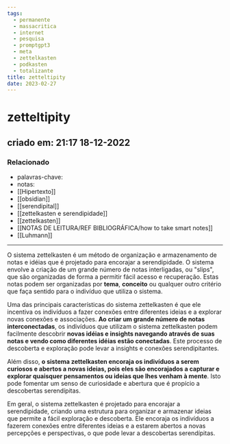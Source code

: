 ```yaml
---
tags:
  - permanente
  - massacritica
  - internet
  - pesquisa
  - promptgpt3
  - meta
  - zettelkasten
  - podkasten
  - totalizante
title: zetteltipity
date: 2023-02-27
---
```


# zetteltipity

## criado em: 21:17 18-12-2022

### Relacionado

- palavras-chave: 
- notas: 
- [[Hipertexto]]
- [[obsidian]]
- [[serendipital]]
- [[zettelkasten e serendipidade]]
- [[zettelkasten]]
- [[NOTAS DE LEITURA/REF BIBLIOGRÁFICA/how to take smart notes]]
- [[Luhmann]]
---

O sistema zettelkasten é um método de organização e armazenamento de notas e idéias que é projetado para encorajar a serendipidade. O sistema envolve a criação de um grande número de notas interligadas, ou "slips", que são organizadas de forma a permitir fácil acesso e recuperação. Estas notas podem ser organizadas por **tema**, **conceito** ou qualquer outro critério que faça sentido para o indivíduo que utiliza o sistema.

Uma das principais características do sistema zettelkasten é que ele incentiva os indivíduos a fazer conexões entre diferentes ideias e a explorar novas conexões e associações. **Ao criar um grande número de notas interconectadas**, os indivíduos que utilizam o sistema zettelkasten podem facilmente descobrir **novas idéias e insights navegando através de suas notas e vendo como diferentes idéias estão conectadas**. Este processo de descoberta e exploração pode levar a insights e conexões serendipitantes.

Além disso, **o sistema zettelkasten encoraja os indivíduos a serem curiosos e abertos a novas ideias, pois eles são encorajados a capturar e explorar quaisquer pensamentos ou ideias que lhes venham à mente**. Isto pode fomentar um senso de curiosidade e abertura que é propício a descobertas serendípitas.

Em geral, o sistema zettelkasten é projetado para encorajar a serendipidade, criando uma estrutura para organizar e armazenar ideias que permite a fácil exploração e descoberta. Ele encoraja os indivíduos a fazerem conexões entre diferentes ideias e a estarem abertos a novas percepções e perspectivas, o que pode levar a descobertas serendípitas.
